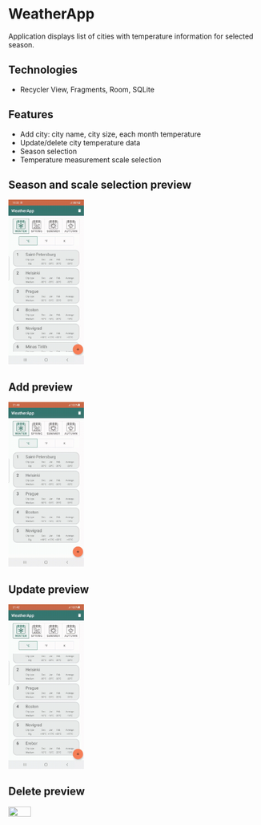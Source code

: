 # WeatherApp
Application displays list of cities with temperature information for selected season.

## Technologies

- Recycler View, Fragments, Room, SQLite

## Features

- Add city: city name, city size, each month temperature 
- Update/delete city temperature data
- Season selection
- Temperature measurement scale selection

## Season and scale selection preview
<img src="demonstration/change_season_and_scale.gif" width=30% height=30%>

## Add preview
<img src="demonstration/add.gif" width=30% height=30%>

## Update preview
<img src="demonstration/update.gif" width=30% height=30%>

## Delete preview
<img src="demonstration/delete.gif" width=30% height=30%>
